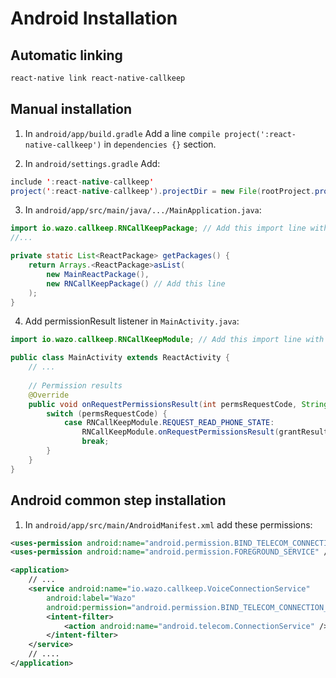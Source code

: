 # Android Installation

## Automatic linking

```sh
react-native link react-native-callkeep
```

## Manual installation

1. In `android/app/build.gradle`
Add a line `compile project(':react-native-callkeep')` in `dependencies {}` section.

2. In `android/settings.gradle`
Add:

```java
include ':react-native-callkeep'
project(':react-native-callkeep').projectDir = new File(rootProject.projectDir, '../node_modules/react-native-callkeep/android')
```

3. In `android/app/src/main/java/.../MainApplication.java`:

```java
import io.wazo.callkeep.RNCallKeepPackage; // Add this import line with others
//...

private static List<ReactPackage> getPackages() {
    return Arrays.<ReactPackage>asList(
        new MainReactPackage(),
        new RNCallKeepPackage() // Add this line
    );
}
```

4. Add permissionResult listener in `MainActivity.java`:

```java
import io.wazo.callkeep.RNCallKeepModule; // Add this import line with others

public class MainActivity extends ReactActivity {
    // ...
    
    // Permission results
    @Override
    public void onRequestPermissionsResult(int permsRequestCode, String[] permissions, int[] grantResults) {
        switch (permsRequestCode) {
            case RNCallKeepModule.REQUEST_READ_PHONE_STATE:
                RNCallKeepModule.onRequestPermissionsResult(grantResults);
                break;
        }
    }
}
```

## Android common step installation

1. In `android/app/src/main/AndroidManifest.xml` add these permissions:


```xml
<uses-permission android:name="android.permission.BIND_TELECOM_CONNECTION_SERVICE"/>
<uses-permission android:name="android.permission.FOREGROUND_SERVICE" />

<application> 
    // ...
    <service android:name="io.wazo.callkeep.VoiceConnectionService"
        android:label="Wazo"
        android:permission="android.permission.BIND_TELECOM_CONNECTION_SERVICE">
        <intent-filter>
            <action android:name="android.telecom.ConnectionService" />
        </intent-filter>
    </service>
    // ....
</application>
```
